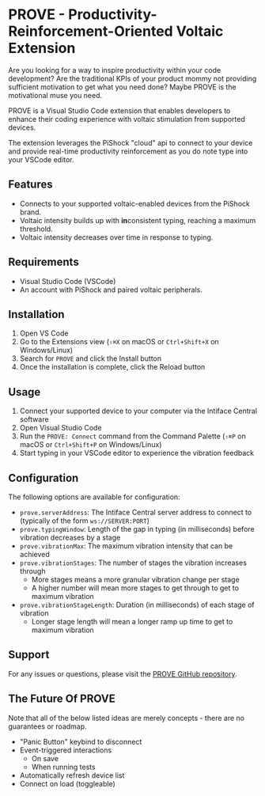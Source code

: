 # PROVE - Productivity-Reinforcement-Oriented Voltaic Extension

Are you looking for a way to inspire productivity within your code development? Are the traditional KPIs of your product mommy not providing sufficient motivation to get what you need done? Maybe PROVE is the motivational muse you need.

PROVE is a Visual Studio Code extension that enables developers to enhance their coding experience with voltaic stimulation from supported devices.

The extension leverages the PiShock "cloud" api to connect to your device and provide real-time productivity reinforcement as you do note type into your VSCode editor.

## Features

- Connects to your supported voltaic-enabled devices from the PiShock brand.
- Voltaic intensity builds up with **in**consistent typing, reaching a maximum threshold.
- Voltaic intensity decreases over time in response to typing.

## Requirements

- Visual Studio Code (VSCode)
- An account with PiShock and paired voltaic peripherals.

## Installation

1. Open VS Code
2. Go to the Extensions view (`⇧⌘X` on macOS or `Ctrl+Shift+X` on Windows/Linux)
3. Search for `PROVE` and click the Install button
4. Once the installation is complete, click the Reload button

## Usage

1. Connect your supported device to your computer via the Intiface Central software
2. Open Visual Studio Code
3. Run the `PROVE: Connect` command from the Command Palette (`⇧⌘P` on macOS or `Ctrl+Shift+P` on Windows/Linux)
4. Start typing in your VSCode editor to experience the vibration feedback

## Configuration

The following options are available for configuration:

- `prove.serverAddress`: The Intiface Central server address to connect to (typically of the form `ws://SERVER:PORT`)
- `prove.typingWindow`: Length of the gap in typing (in milliseconds) before vibration decreases by a stage
- `prove.vibrationMax`: The maximum vibration intensity that can be achieved
- `prove.vibrationStages`: The number of stages the vibration increases through
  - More stages means a more granular vibration change per stage
  - A higher number will mean more stages to get through to get to maximum vibration
- `prove.vibrationStageLength`: Duration (in milliseconds) of each stage of vibration
  - Longer stage length will mean a longer ramp up time to get to maximum vibration

## Support

For any issues or questions, please visit the [PROVE GitHub repository](https://github.com/drawnto/prove).

## The Future Of PROVE

Note that all of the below listed ideas are merely concepts - there are no guarantees or roadmap.

- "Panic Button" keybind to disconnect
- Event-triggered interactions
  - On save
  - When running tests
- Automatically refresh device list
- Connect on load (toggleable)
